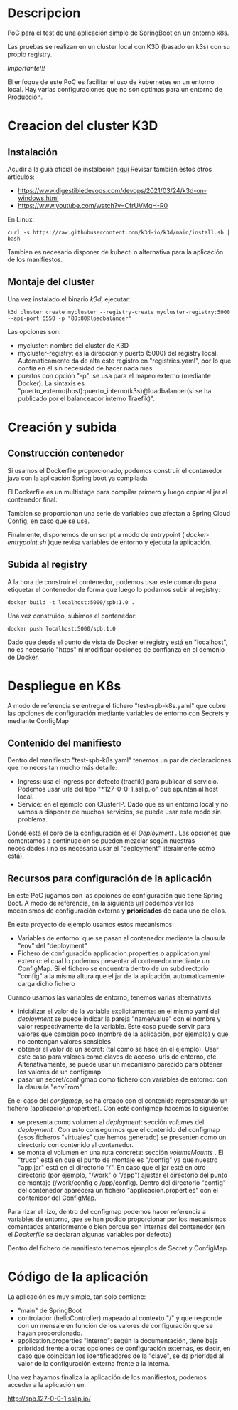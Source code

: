 # Descripcion
PoC para el test de una aplicación simple de SpringBoot en un entorno k8s.

Las pruebas se realizan en un cluster local con K3D (basado en k3s) con su propio registry.

*Importante!!!*

El enfoque de este PoC es facilitar el uso de kubernetes en un entorno local. Hay varias configuraciones que no son optimas para un entorno de Producción.



# Creacion del cluster K3D
## Instalación
Acudir a la guia oficial de instalación [aqui](https://k3d.io/v5.6.0/#installation)
Revisar tambien estos otros articulos:
- https://www.digestibledevops.com/devops/2021/03/24/k3d-on-windows.html
- https://www.youtube.com/watch?v=CfrUVMqH-R0


En Linux:
```
curl -s https://raw.githubusercontent.com/k3d-io/k3d/main/install.sh | bash

```
Tambien es necesario disponer de kubectl o alternativa para la aplicación de los manifiestos.

## Montaje del cluster
Una vez instalado el binario *k3d*, ejecutar:
```
k3d cluster create mycluster --registry-create mycluster-registry:5000 --api-port 6550 -p "80:80@loadbalancer"

```
Las opciones son:
- mycluster: nombre del cluster de K3D
- mycluster-registry: es la dirección y puerto (5000) del registry local. Automaticamente da de alta este registro en "registries.yaml", por lo que confia en él  sin necesidad de hacer nada mas.
- puertos con opción "-p": se usa para el mapeo externo (mediante Docker). La sintaxis es "puerto_externo(host):puerto_interno(k3s)@loadbalancer(si se ha publicado por el balanceador interno Traefik)".


# Creación y subida
## Construcción contenedor
Si usamos el Dockerfile proporcionado, podemos construir el contenedor java con la aplicación Spring boot ya compilada.

El Dockerfile es un multistage para compilar primero y luego copiar el jar al contenedor final. 

Tambien se proporcionan una serie de variables que afectan a Spring Cloud Config, en caso que se use.

Finalmente, disponemos de un script a modo de entrypoint ( *docker-entrypoint.sh* )que revisa variables de entorno y ejecuta la aplicación.

## Subida al registry
A la hora de construir el contenedor, podemos usar este comando para etiquetar el contenedor de forma que luego lo podamos subir al registry:
```
docker build -t localhost:5000/spb:1.0 .
```
Una vez construido, subimos el contenedor:
```
docker push localhost:5000/spb:1.0

```
Dado que desde el punto de vista de Docker el registry está en "localhost", no es necesario "https" ni modificar opciones de confianza en el demonio de Docker.

# Despliegue en K8s
A modo de referencia se entrega el fichero "test-spb-k8s.yaml" que cubre las opciones de configuración mediante variables de entorno con Secrets y mediante ConfigMap

##  Contenido del manifiesto
Dentro del manifiesto "test-spb-k8s.yaml" tenemos un par de declaraciones que no necesitan mucho más detalle:
- Ingress: usa el ingress por defecto (traefik) para publicar el servicio. Podemos usar urls del tipo "*.127-0-0-1.sslip.io" que apuntan al host local.
- Service: en el ejemplo con ClusterIP. Dado que es un entorno local y no vamos a disponer de muchos servicios, se puede usar este modo sin problema.

Donde está el core de la configuración es el *Deployment* . Las opciones que comentamos a continuación se pueden mezclar según nuestras necesidades ( no es necesario usar el "deployment" literalmente como está). 

## Recursos para configuración de la aplicación
En este PoC jugamos con las opciones de configuración que tiene Spring Boot.
A modo de referencia, en la siguiente [url](https://docs.spring.io/spring-boot/docs/1.0.1.RELEASE/reference/html/boot-features-external-config.html) podemos ver los mecanismos de configuración externa y **prioridades** de cada uno de ellos.

En este proyecto de ejemplo usamos estos mecanismos:
- Variables de entorno: que se pasan al contenedor mediante la clausula "env" del "deployment"
- Fichero de configuración applicacion.properties o application.yml externo: el cual lo podemos presentar al contenedor mediante un ConfigMap. Si el fichero se encuentra dentro de un subdirectorio "config" a la misma altura que el jar de la aplicación, automaticamente carga dicho fichero

Cuando usamos las variables de entorno, tenemos varias alternativas:
- inicializar el valor de la variable explicitamente: en el mismo yaml del *deployment* se puede indicar la pareja "name/value" con el nombre y valor respectivamente de la variable. Este caso puede servir para valores que cambian poco (nombre de la aplicación, por ejemplo) y que no contengan valores sensibles
- obtener el valor de un secret: (tal como se hace en el ejemplo). Usar este caso para valores como claves de acceso, urls de entorno, etc. Altenativamente, se puede usar un mecanismo parecido para obtener los valores de un configmap
- pasar un secret/configmap como fichero con variables de entorno: con la clausula "envFrom"


En el caso del *configmap*, se ha creado con el contenido representando un fichero (applicacion.properties). Con este configmap hacemos lo siguiente:
- se presenta como volumen al *deployment*: sección *volumes* del *deployment* . Con esto conseguimos que el contenido del configmap (esos ficheros "virtuales" que hemos generado) se presenten como un directorio con contenido al contenedor.
- se monta el volumen en una ruta concreta: sección *volumeMounts* . El "truco" está en que el punto de montaje es "/config" ya que nuestro "app.jar" está en el directorio "/". En caso que el jar esté en otro directorio (por ejemplo, "/work" o "/app") ajustar el directorio del punto de montaje (/work/config o /app/config). Dentro del directorio "config" del contenedor aparecerá un fichero "applicacion.properties" con el contenidor del ConfigMap.


Para rizar el rizo, dentro del configmap podemos hacer referencia a variables de entorno, que se han podido proporcionar por los mecanismos comentados anteriormente o bien porque son internas del contenedor (en el *Dockerfile* se declaran algunas variables por defecto)


Dentro del fichero de manifiesto tenemos ejemplos de Secret y ConfigMap.

# Código de la aplicación
La aplicación es muy simple, tan solo contiene:
- "main" de SpringBoot
- controlador (helloController) mapeado al contexto "/" y que responde con un mensaje en función de los valores de configuración que se hayan proporcionado.
- application.properties "interno": según la documentación, tiene baja prioridad frente a otras opciones de configuración externas, es decir, en caso que coincidan los identificadores de la "clave", se da prioridad al valor de la configuración externa frente a la interna.

Una vez hayamos finaliza la aplicación de los manifiestos, podemos acceder a la aplicación en:

http://spb.127-0-0-1.sslip.io/



